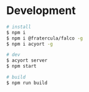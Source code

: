 # Development

```bash
# install
$ npm i
$ npm i @fratercula/falco -g
$ npm i acyort -g

# dev
$ acyort server
$ npm start

# build
$ npm run build
```
